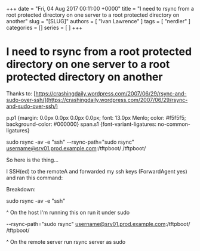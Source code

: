 +++
date = "Fri, 04 Aug 2017 00:11:00 +0000"
title = "I need to rsync from a root protected directory on one server to a root protected directory on another"
slug = "[SLUG]"
authors = [ "Ivan Lawrence" ]
tags = [ "nerdler" ]
categories = []
series = [ ]
+++

# I need to rsync from a root protected directory on one server to a root protected directory on another

  
Thanks to: [https://crashingdaily.wordpress.com/2007/06/29/rsync-and-sudo-over-ssh/](https://crashingdaily.wordpress.com/2007/06/29/rsync-and-sudo-over-ssh/)  
  
p.p1 {margin: 0.0px 0.0px 0.0px 0.0px; font: 13.0px Menlo; color: #f5f5f5; background-color: #000000} span.s1 {font-variant-ligatures: no-common-ligatures}  

sudo rsync -av -e "ssh" --rsync-path="sudo rsync" username@srv01.prod.example.com:/tftpboot/ /tftpboot/

  

So here is the thing...

  

I SSH(ed) to the remoteA and forwarded my ssh keys (ForwardAgent yes) and ran this command:

  

Breakdown:

sudo rsync -av -e "ssh" 

^ On the host I'm running this on run it under sudo

\--rsync-path="sudo rsync" username@srv01.prod.example.com:/tftpboot/ /tftpboot/

^ On the remote server run rsync server as sudo